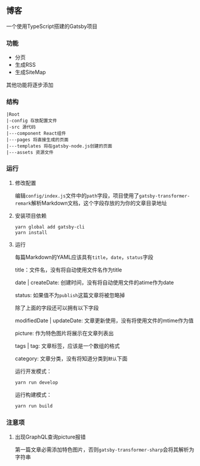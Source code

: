 ## 博客

一个使用TypeScript搭建的Gatsby项目

### 功能

- 分页
- 生成RSS
- 生成SiteMap

其他功能将逐步添加

### 结构

```
|Root
|-config 存放配置文件
|-src 源代码
|---component React组件
|---pages 将直接生成的页面
|---templates 将在gatsby-node.js创建的页面
|---assets 资源文件
```



### 运行

1. 修改配置

   编辑`config/index.js`文件中的`path`字段，项目使用了`gatsby-transformer-remark`解析Markdown文档，这个字段存放的为你的文章目录地址

2. 安装项目依赖

   ```powershell
   yarn global add gatsby-cli
   yarn install
   ```

3. 运行

   每篇Markdown的YAML应该具有`title`，`date`，`status`字段

   title：文件名，没有将自动使用文件名作为title

   date | createDate: 创建时间，没有将自动使用文件的atime作为date

   status: 如果值不为`publish`这篇文章将被忽略掉

   除了上面的字段还可以拥有以下字段

   modifiedDate | updateDate: 文章更新使用，没有将使用文件的mtime作为值
   
   picture: 作为特色图片将展示在文章列表出

   tags | tag: 文章标签，应该是一个数组的格式

   category: 文章分类，没有将知道分类到`默认`下面

   运行开发模式：

   ```powershell
   yarn run develop
   ```

   运行构建模式：

   ```powershell
   yarn run build
   ```
### 注意项

1. 出现GraphQL查询picture报错
   
   第一篇文章必需添加特色图片，否则`gatsby-transformer-sharp`会将其解析为字符串
